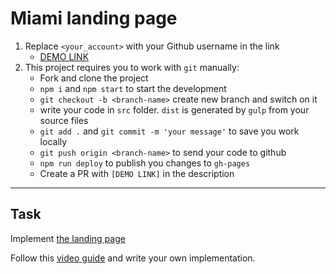 # Miami landing page
1. Replace `<your_account>` with your Github username in the link
    - [DEMO LINK](https://<your_account>.github.io/layout_miami/)
2. This project requires you to work with `git` manually:
    - Fork and clone the project
    - `npm i` and `npm start` to start the development
    - `git checkout -b <branch-name>` create new branch and switch on it
    - write your code in `src` folder. `dist` is generated by `gulp` from your source files
    - `git add .` and `git commit -m 'your message'` to save you work locally
    - `git push origin <branch-name>` to send your code to github 
    - `npm run deploy` to publish you changes to `gh-pages`
    - Create a PR with `[DEMO LINK]` in the description
---
## Task
Implement [the landing page](https://www.figma.com/file/OgS4RW5LfkJX613IfBeI6n/miami_home)

Follow this [video guide](https://www.youtube.com/watch?v=sq184jq9DV8&feature=youtu.be) and write your own implementation.
